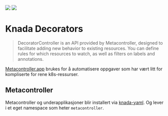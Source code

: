 ![](https://github.com/navikt/knada-decorators/workflows/Build%20and%20deploy%20Profile%20Watcher/badge.svg)
![](https://github.com/navikt/knada-decorators/workflows/Build%20and%20deploy%20Namespace%20Decorator/badge.svg)

Knada Decorators
===================

> DecoratorController is an API provided by Metacontroller, designed to facilitate adding new behavior to existing
> resources. You can define rules for which resources to watch, as well as filters on labels and annotations.

[Metacontroller.app](https://metacontroller.app/api/decoratorcontroller/) brukes for å automatisere oppgaver som har vært litt for kompliserte for rene k8s-ressurser.

## Metacontroller

Metacontroller og underapplikasjoner blir installert via [knada-yaml](https://github.com/navikt/knada-yaml/). Og lever i et eget namespace som heter `metacontroller`.
